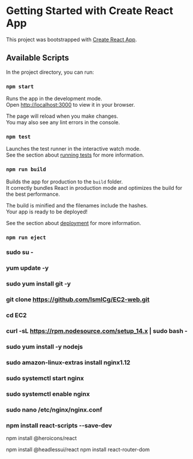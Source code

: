 # Getting Started with Create React App

This project was bootstrapped with [Create React App](https://github.com/facebook/create-react-app).

## Available Scripts

In the project directory, you can run:

### `npm start`

Runs the app in the development mode.\
Open [http://localhost:3000](http://localhost:3000) to view it in your browser.

The page will reload when you make changes.\
You may also see any lint errors in the console.

### `npm test`

Launches the test runner in the interactive watch mode.\
See the section about [running tests](https://facebook.github.io/create-react-app/docs/running-tests) for more information.

### `npm run build`

Builds the app for production to the `build` folder.\
It correctly bundles React in production mode and optimizes the build for the best performance.

The build is minified and the filenames include the hashes.\
Your app is ready to be deployed!

See the section about [deployment](https://facebook.github.io/create-react-app/docs/deployment) for more information.

### `npm run eject`

### 
###    sudo su -
###    yum update -y
###    sudo yum install git -y
###    git clone https://github.com/IsmlCg/EC2-web.git
###    cd EC2
###    curl -sL https://rpm.nodesource.com/setup_14.x | sudo bash -
###    sudo yum install -y nodejs
###    sudo amazon-linux-extras install nginx1.12
###    sudo systemctl start nginx
###    sudo systemctl enable nginx
###    sudo nano /etc/nginx/nginx.conf
###    npm install react-scripts --save-dev



npm install @heroicons/react

npm install @headlessui/react
npm install react-router-dom

